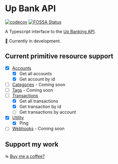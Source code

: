# Up Bank API

[![codecov](https://codecov.io/gh/jacobjmarks/up-bank-api/branch/master/graph/badge.svg?token=A64DMJKAVY)](https://codecov.io/gh/jacobjmarks/up-bank-api)
[![FOSSA Status](https://app.fossa.com/api/projects/git%2Bgithub.com%2Fjacobjmarks%2Fup-bank-api.svg?type=shield)](https://app.fossa.com/projects/git%2Bgithub.com%2Fjacobjmarks%2Fup-bank-api?ref=badge_shield)

A Typescript interface to the [Up Banking API](https://github.com/up-banking/api).

🚨 Currently in development.

## Current primitive resource support

- [x] [Accounts](https://developer.up.com.au/#accounts)
  - [x] Get all accounts
  - [x] Get account by id
- [ ] [Categories](https://developer.up.com.au/#categories) - Coming soon
- [ ] [Tags](https://developer.up.com.au/#tags) - Coming soon
- [ ] [Transactions](https://developer.up.com.au/#transactions)
  - [x] Get all transactions
  - [x] Get transaction by id
  - [ ] Get transactions by account
- [x] [Utility](https://developer.up.com.au/#utility_endpoints)
  - [x] Ping
- [ ] [Webhooks](https://developer.up.com.au/#webhooks) - Coming soon

## Support my work
☕ [Buy me a coffee?](https://www.buymeacoffee.com/jacobjmarks)
